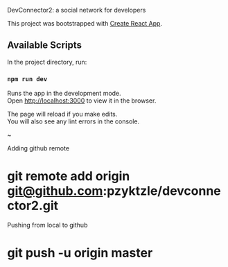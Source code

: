 DevConnector2: a social network for developers

This project was bootstrapped with [Create React App](https://github.com/facebook/create-react-app).

## Available Scripts

In the project directory, run:

### `npm run dev`

Runs the app in the development mode.<br>
Open [http://localhost:3000](http://localhost:3000) to view it in the browser.

The page will reload if you make edits.<br>
You will also see any lint errors in the console.

~

Adding github remote

# git remote add origin git@github.com:pzyktzle/devconnector2.git

Pushing from local to github

# git push -u origin master
